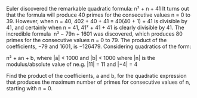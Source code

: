 
Euler discovered the remarkable quadratic formula:
n&#178; + n + 41
It turns out that the formula will produce 40 primes for the consecutive values n = 0 to 39. However, when n = 40, 402 + 40 + 41 = 40(40 + 1) + 41 is divisible by 41, and certainly when n = 41, 41&#178; + 41 + 41 is clearly divisible by 41.
The incredible formula &#160;n&#178; &#8722; 79n + 1601 was discovered, which produces 80 primes for the consecutive values n = 0 to 79. The product of the coefficients, &#8722;79 and 1601, is &#8722;126479.
Considering quadratics of the form:

n&#178; + an + b, where |a| < 1000 and |b| < 1000
where |n| is the modulus/absolute value of ne.g. |11| = 11 and |&#8722;4| = 4

Find the product of the coefficients, a and b, for the quadratic expression that produces the maximum number of primes for consecutive values of n, starting with n = 0.
